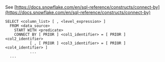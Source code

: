 See [https://docs.snowflake.com/en/sql-reference/constructs/connect-by](https://docs.snowflake.com/en/sql-reference/constructs/connect-by)
```
SELECT <column_list> [ , <level_expression> ]
  FROM <data_source>
    START WITH <predicate>
    CONNECT BY [ PRIOR ] <col1_identifier> = [ PRIOR ] <col2_identifier>
           [ , [ PRIOR ] <col3_identifier> = [ PRIOR ] <col4_identifier> ]
           ...
  ...
```
